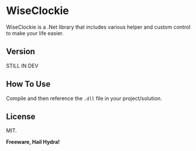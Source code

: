 WiseClockie
===========

WiseClockie is a .Net library that includes various helper and custom control to make your life easier.

Version
-------
STILL IN DEV

How To Use
----------
Compile and then reference the `.dll` file in your project/solution.

License
-------

MIT.

**Freeware, Hail Hydra!**
